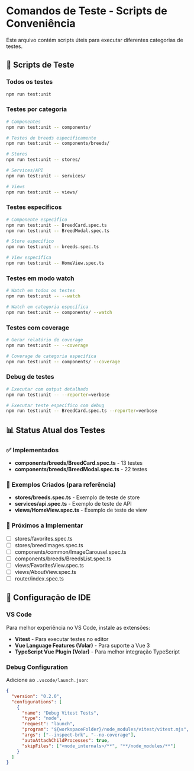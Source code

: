 # Comandos de Teste - Scripts de Conveniência

Este arquivo contém scripts úteis para executar diferentes categorias de testes.

## 🧪 Scripts de Teste

### Todos os testes
```bash
npm run test:unit
```

### Testes por categoria
```bash
# Componentes
npm run test:unit -- components/

# Testes de breeds especificamente
npm run test:unit -- components/breeds/

# Stores
npm run test:unit -- stores/

# Services/API
npm run test:unit -- services/

# Views
npm run test:unit -- views/
```

### Testes específicos
```bash
# Componente específico
npm run test:unit -- BreedCard.spec.ts
npm run test:unit -- BreedModal.spec.ts

# Store específico
npm run test:unit -- breeds.spec.ts

# View específica
npm run test:unit -- HomeView.spec.ts
```

### Testes em modo watch
```bash
# Watch em todos os testes
npm run test:unit -- --watch

# Watch em categoria específica
npm run test:unit -- components/ --watch
```

### Testes com coverage
```bash
# Gerar relatório de coverage
npm run test:unit -- --coverage

# Coverage de categoria específica
npm run test:unit -- components/ --coverage
```

### Debug de testes
```bash
# Executar com output detalhado
npm run test:unit -- --reporter=verbose

# Executar teste específico com debug
npm run test:unit -- BreedCard.spec.ts --reporter=verbose
```

## 📊 Status Atual dos Testes

### ✅ Implementados
- **components/breeds/BreedCard.spec.ts** - 13 testes
- **components/breeds/BreedModal.spec.ts** - 22 testes

### 📝 Exemplos Criados (para referência)
- **stores/breeds.spec.ts** - Exemplo de teste de store
- **services/api.spec.ts** - Exemplo de teste de API
- **views/HomeView.spec.ts** - Exemplo de teste de view

### 🚧 Próximos a Implementar
- [ ] stores/favorites.spec.ts
- [ ] stores/breedImages.spec.ts
- [ ] components/common/ImageCarousel.spec.ts
- [ ] components/breeds/BreedsList.spec.ts
- [ ] views/FavoritesView.spec.ts
- [ ] views/AboutView.spec.ts
- [ ] router/index.spec.ts

## 🔧 Configuração de IDE

### VS Code
Para melhor experiência no VS Code, instale as extensões:
- **Vitest** - Para executar testes no editor
- **Vue Language Features (Volar)** - Para suporte a Vue 3
- **TypeScript Vue Plugin (Volar)** - Para melhor integração TypeScript

### Debug Configuration
Adicione ao `.vscode/launch.json`:
```json
{
  "version": "0.2.0",
  "configurations": [
    {
      "name": "Debug Vitest Tests",
      "type": "node",
      "request": "launch",
      "program": "${workspaceFolder}/node_modules/vitest/vitest.mjs",
      "args": ["--inspect-brk", "--no-coverage"],
      "autoAttachChildProcesses": true,
      "skipFiles": ["<node_internals>/**", "**/node_modules/**"]
    }
  ]
}
```
